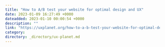 ```yaml
---
title: "How to A/B test your website for optimal design and UX"
date: 2023-01-09 16:27:49 +0000
dateadded: 2023-01-10 00:00:54 +0000
description: ""
link: "https://uxplanet.org/how-to-a-b-test-your-website-for-optimal-design-and-ux-e9d79050430b?source=rss----819cc2aaeee0---4"
category:
directory: _directory/ux-planet.md
---
```

